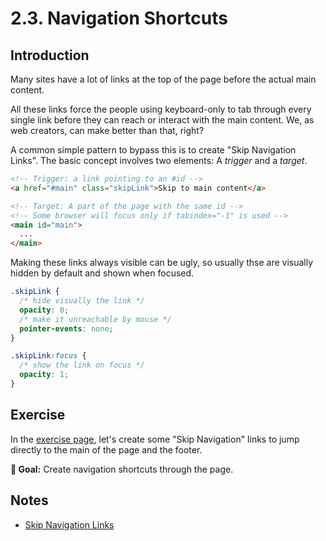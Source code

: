 # 2.3. Navigation Shortcuts

## Introduction

Many sites have a lot of links at the top of the page before the actual main content.

All these links force the people using keyboard-only to tab through every single link before they can reach or interact with the main content. We, as web creators, can make better than that, right?

A common simple pattern to bypass this is to create "Skip Navigation Links". The basic concept involves two elements: A _trigger_ and a _target_.

```html
<!-- Trigger: a link pointing to an #id -->
<a href="#main" class="skipLink">Skip to main content</a>

<!-- Target: A part of the page with the same id -->
<!-- Some browser will focus only if tabindex="-1" is used -->
<main id="main">
  ...
</main>
```

Making these links always visible can be ugly, so usually thse are visually hidden by default and shown when focused.

```css
.skipLink {
  /* hide visually the link */
  opacity: 0;
  /* make it unreachable by mouse */
  pointer-events: none;
}

.skipLink:focus {
  /* show the link on focus */
  opacity: 1;
}
```

## Exercise

In the [exercise page](../exercises/2.3.html),
let's create some "Skip Navigation" links to jump directly to the main of the page and the footer.

**🎯 Goal:** Create navigation shortcuts through the page.

## Notes

- [Skip Navigation Links](https://webaim.org/techniques/skipnav/)
